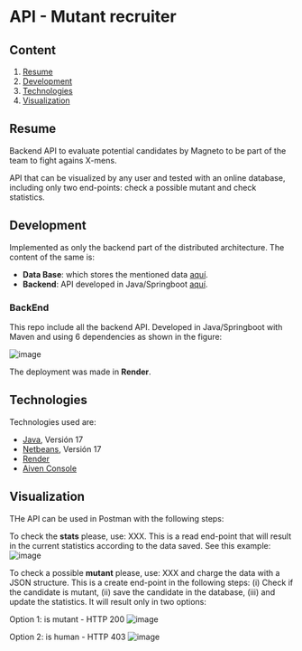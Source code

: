# API - Mutant recruiter
## Content
1. [Resume](#resume)
2. [Development](#development)
3. [Technologies](#technologies)
4. [Visualization](#visualization)

## Resume

Backend API to evaluate potential candidates by Magneto to be part of the team to fight agains X-mens.

API that can be visualized by any user and tested with an online database, including only two end-points: check a possible mutant and check statistics.


## Development

Implemented as only the backend part of the distributed architecture. The content of the same is:
 * **Data Base**: which stores the mentioned data [aquí](https://github.com/alainmelendez/MELI_test_db).
 * **Backend**: API developed in Java/Springboot [aquí](https://github.com/alainmelendez/MELI_test).


### BackEnd

This repo include all the backend API. Developed in Java/Springboot with Maven and using 6 dependencies as shown in the figure:

![image](https://github.com/user-attachments/assets/c24010aa-6d55-4bb9-88e9-b9628c04a9aa)

The deployment was made in **Render**.


## Technologies

Technologies used are:
* [Java](https://www.oracle.com/java/technologies/javase/jdk17-archive-downloads.html), Versión 17
* [Netbeans](https://netbeans.apache.org/download/nb17/), Versión 17
* [Render](https://render.com/)
* [Aiven Console](https://console.aiven.io/)


## Visualization

THe API can be used in Postman with the following steps:

To check the **stats** please, use: XXX. This is a read end-point that will result in the current statistics according to the data saved. See this example:
![image](https://github.com/user-attachments/assets/34c633e3-e038-4b49-bd48-8aca57183fbc)


To check a possible **mutant** please, use: XXX and charge the data with a JSON structure. This is a create end-point in the following steps: (i) Check if the candidate is mutant, (ii) save the candidate in the database, (iii) and update the statistics. It will result only in two options:

Option 1: is mutant - HTTP 200
![image](https://github.com/user-attachments/assets/4e6682c3-0e8a-4b8a-8737-c23f75b589d8)


Option 2: is human - HTTP 403
![image](https://github.com/user-attachments/assets/e8033805-84b4-482c-af63-f31d385ec489)

